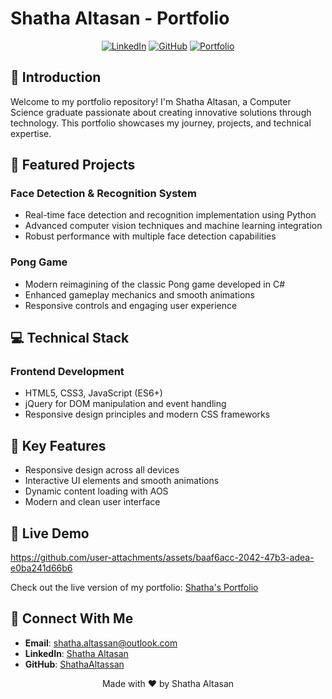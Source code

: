 # Shatha Altasan - Portfolio

<div align="center">

[![LinkedIn](https://img.shields.io/badge/LinkedIn-Connect-blue)](https://www.linkedin.com/in/shatha-altassan/)
[![GitHub](https://img.shields.io/badge/GitHub-Follow-black)](https://github.com/ShathaAltassan)
[![Portfolio](https://img.shields.io/badge/Portfolio-Visit-green)](https://shathatasan.netlify.app/)

</div>

## 👋 Introduction

Welcome to my portfolio repository! I'm Shatha Altasan, a Computer Science graduate passionate about creating innovative solutions through technology. This portfolio showcases my journey, projects, and technical expertise.

## 🎯 Featured Projects

### Face Detection & Recognition System
- Real-time face detection and recognition implementation using Python
- Advanced computer vision techniques and machine learning integration
- Robust performance with multiple face detection capabilities

### Pong Game
- Modern reimagining of the classic Pong game developed in C#
- Enhanced gameplay mechanics and smooth animations
- Responsive controls and engaging user experience

## 💻 Technical Stack

### Frontend Development
- HTML5, CSS3, JavaScript (ES6+)
- jQuery for DOM manipulation and event handling
- Responsive design principles and modern CSS frameworks


## 🌟 Key Features

- Responsive design across all devices
- Interactive UI elements and smooth animations
- Dynamic content loading with AOS
- Modern and clean user interface

## 🚀 Live Demo
https://github.com/user-attachments/assets/baaf6acc-2042-47b3-adea-e0ba241d66b6

Check out the live version of my portfolio: [Shatha's Portfolio](https://shathatasan.netlify.app/)

## 📱 Connect With Me

- **Email**: [shatha.altassan@outlook.com](mailto:shatha.altassan@outlook.com)
- **LinkedIn**: [Shatha Altasan](https://www.linkedin.com/in/shatha-altassan/)
- **GitHub**: [ShathaAltassan](https://github.com/ShathaAltassan)


<div align="center">
Made with ❤️ by Shatha Altasan
</div>

